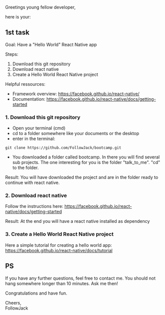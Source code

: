 Greetings young fellow developer,

here is your:     
## 1st task    

Goal: Have a "Hello World" React Native app     

Steps:
1. Download this git repository
2. Download react native
3. Create a Hello World React Native project     

Helpful ressources:
- Framework overview: https://facebook.github.io/react-native/
- Documentation: https://facebook.github.io/react-native/docs/getting-started

### 1. Download this git repository

- Open your terminal (cmd)
- cd to a folder somewhere like your documents or the desktop
- enter in the terminal:
```
git clone https://github.com/FollowJack/bootcamp.git
```
- You downloaded a folder called bootcamp. In there you will find several sub projects. The one interesting for you is the folder "talk_to_me". "cd" to the folder.

Result: You will have downloaded the project and are in the folder ready to continue with react native.   

### 2. Download react native
Follow the instructions here: https://facebook.github.io/react-native/docs/getting-started    

Result: At the end you will have a react native installed as dependency


### 3. Create a Hello World React Native project
Here a simple tutorial for creating a hello world app: https://facebook.github.io/react-native/docs/tutorial    

## PS
If you have any further questions, feel free to contact me. You should not hang somewhere longer than 10 minutes. Ask me then!

Congratulations and have fun.     

Cheers,    
FollowJack  
